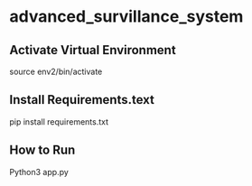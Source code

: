 # advanced_survillance_system
## Activate Virtual Environment
source env2/bin/activate

## Install Requirements.text
pip install requirements.txt

## How to Run

Python3 app.py


